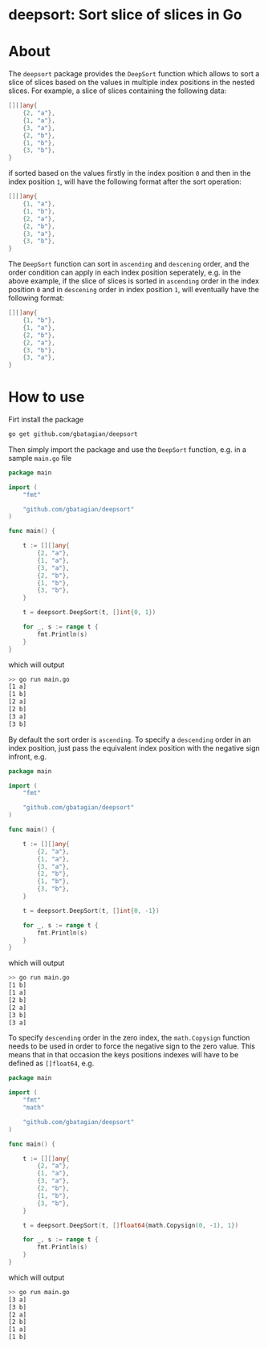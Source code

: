 # deepsort: Sort slice of slices in Go 
# About
The `deepsort` package provides the `DeepSort` function which allows to sort a slice of slices based on the values in multiple index positions in the nested slices. For example, a slice of slices containing the following data:

```go
[][]any{
    {2, "a"},
    {1, "a"},
    {3, "a"},
    {2, "b"},
    {1, "b"},
    {3, "b"},
}
```

if sorted based on the values firstly in the index position `0` and then in the index position `1`, will have the following format after the sort operation:

```go
[][]any{
    {1, "a"},
    {1, "b"},
    {2, "a"},
    {2, "b"},
    {3, "a"},
    {3, "b"},
}
```

The `DeepSort` function can sort in `ascending` and `descening` order, and the order condition can apply in each index position seperately, e.g. in the above example, if the slice of slices is sorted in `ascending` order in the index position `0` and in `descening` order in index position `1`, will eventually have the following format:

```go
[][]any{
    {1, "b"},
    {1, "a"},
    {2, "b"},
    {2, "a"},
    {3, "b"},
    {3, "a"},
}
```

# How to use

Firt install the package
```bash
go get github.com/gbatagian/deepsort
```

Then simply import the package and use the `DeepSort` function, e.g. in a sample `main.go` file
```go
package main

import (
	"fmt"

	"github.com/gbatagian/deepsort"
)

func main() {

	t := [][]any{
		{2, "a"},
		{1, "a"},
		{3, "a"},
		{2, "b"},
		{1, "b"},
		{3, "b"},
	}

	t = deepsort.DeepSort(t, []int{0, 1})

	for _, s := range t {
		fmt.Println(s)
	}
}
```
which will output
```bash
>> go run main.go
[1 a]
[1 b]
[2 a]
[2 b]
[3 a]
[3 b]
```
By default the sort order is `ascending`. To specify a `descending` order in an index position, just pass the equivalent index position with the negative sign infront, e.g.
```go
package main

import (
	"fmt"

	"github.com/gbatagian/deepsort"
)

func main() {

	t := [][]any{
		{2, "a"},
		{1, "a"},
		{3, "a"},
		{2, "b"},
		{1, "b"},
		{3, "b"},
	}

	t = deepsort.DeepSort(t, []int{0, -1})

	for _, s := range t {
		fmt.Println(s)
	}
}
```
which will output
```bash
>> go run main.go
[1 b]
[1 a]
[2 b]
[2 a]
[3 b]
[3 a]
```
To specify `descending` order in the zero index, the `math.Copysign` function needs to be used in order to force the negative sign to the zero value. This means that in that occasion the keys positions indexes will have to be defined as `[]float64`, e.g.
```go
package main

import (
	"fmt"
	"math"

	"github.com/gbatagian/deepsort"
)

func main() {

	t := [][]any{
		{2, "a"},
		{1, "a"},
		{3, "a"},
		{2, "b"},
		{1, "b"},
		{3, "b"},
	}

	t = deepsort.DeepSort(t, []float64{math.Copysign(0, -1), 1})

	for _, s := range t {
		fmt.Println(s)
	}
}
```
which will output
```bash
>> go run main.go
[3 a]
[3 b]
[2 a]
[2 b]
[1 a]
[1 b]
```